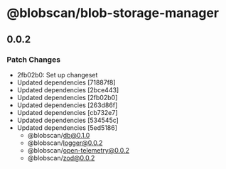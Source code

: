 # @blobscan/blob-storage-manager

## 0.0.2

### Patch Changes

- 2fb02b0: Set up changeset
- Updated dependencies [71887f8]
- Updated dependencies [2bce443]
- Updated dependencies [2fb02b0]
- Updated dependencies [263d86f]
- Updated dependencies [cb732e7]
- Updated dependencies [534545c]
- Updated dependencies [5ed5186]
  - @blobscan/db@0.1.0
  - @blobscan/logger@0.0.2
  - @blobscan/open-telemetry@0.0.2
  - @blobscan/zod@0.0.2
